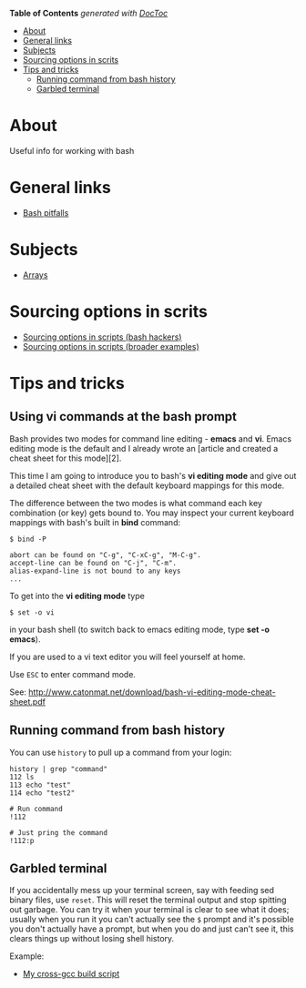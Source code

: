 <!-- START doctoc generated TOC please keep comment here to allow auto update -->
<!-- DON'T EDIT THIS SECTION, INSTEAD RE-RUN doctoc TO UPDATE -->
**Table of Contents**  *generated with [DocToc](https://github.com/thlorenz/doctoc)*

- [About](#about)
- [General links](#general-links)
- [Subjects](#subjects)
- [Sourcing options in scrits](#sourcing-options-in-scrits)
- [Tips and tricks](#tips-and-tricks)
  - [Running command from bash history](#running-command-from-bash-history)
  - [Garbled terminal](#garbled-terminal)

<!-- END doctoc generated TOC please keep comment here to allow auto update -->

# About
Useful info for working with bash

# General links

* [Bash pitfalls](http://mywiki.wooledge.org/BashPitfalls)

# Subjects

* [Arrays](https://github.com/ProfessorKaos64/documents/blob/master/bash/bash-arrays.md)

# Sourcing options in scrits 

* [Sourcing options in scripts (bash hackers)](http://wiki.bash-hackers.org/howto/getopts_tutorial)
* [Sourcing options in scripts (broader examples)](http://mywiki.wooledge.org/BashFAQ/035)

# Tips and tricks

## Using vi commands at the bash prompt

Bash provides two modes for command line editing - **emacs** and **vi**. Emacs editing mode is the default and I already wrote an [article and created a cheat sheet for this mode][2].

This time I am going to introduce you to bash's **vi editing mode** and give out a detailed cheat sheet with the default keyboard mappings for this mode.

The difference between the two modes is what command each key combination (or key) gets bound to. You may inspect your current keyboard mappings with bash's built in **bind** command:
    
    
    $ bind -P
    
    abort can be found on "C-g", "C-xC-g", "M-C-g".
    accept-line can be found on "C-j", "C-m".
    alias-expand-line is not bound to any keys
    ...
    

To get into the **vi editing mode** type
    
    
     
    $ set -o vi
    

in your bash shell (to switch back to emacs editing mode, type **set -o emacs**).

If you are used to a vi text editor you will feel yourself at home. 

Use `ESC` to enter command mode.

See: http://www.catonmat.net/download/bash-vi-editing-mode-cheat-sheet.pdf

## Running command from bash history

You can use `history` to pull up a command from your login:

```
history | grep "command"
112 ls
113 echo "test"
114 echo "test2"

# Run command 
!112

# Just pring the command
!112:p
```

## Garbled terminal

If you accidentally mess up your terminal screen, say with feeding sed binary files, use `reset`. This will reset the terminal output and stop spitting out garbage. You can try it when your terminal is clear to see what it does; usually when you run it you can't actually see the `$` prompt and it's possible you don't actually have a prompt, but when you do and just can't see it, this clears things up without losing shell history.

Example:

* [My cross-gcc build script](https://github.com/ProfessorKaos64/LibreGeek-Packaging/blob/brewmaster/gcc/build-cross-gcc.sh)

